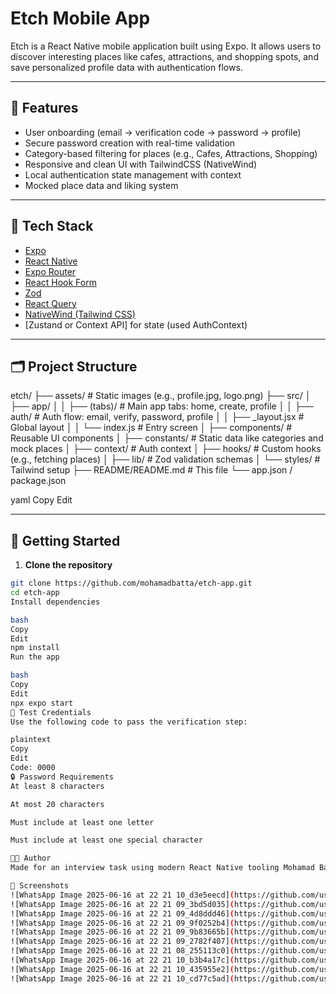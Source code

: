 # Etch Mobile App

Etch is a React Native mobile application built using Expo. It allows users to discover interesting places like cafes, attractions, and shopping spots, and save personalized profile data with authentication flows.

---

## 📱 Features

- User onboarding (email → verification code → password → profile)
- Secure password creation with real-time validation
- Category-based filtering for places (e.g., Cafes, Attractions, Shopping)
- Responsive and clean UI with TailwindCSS (NativeWind)
- Local authentication state management with context
- Mocked place data and liking system

---

## 🧰 Tech Stack

- [Expo](https://expo.dev/)
- [React Native](https://reactnative.dev/)
- [Expo Router](https://expo.github.io/router/)
- [React Hook Form](https://react-hook-form.com/)
- [Zod](https://zod.dev/)
- [React Query](https://tanstack.com/query/latest)
- [NativeWind (Tailwind CSS)](https://www.nativewind.dev/)
- [Zustand or Context API] for state (used AuthContext)

---

## 🗂️ Project Structure

etch/
├── assets/ # Static images (e.g., profile.jpg, logo.png)
├── src/
│ ├── app/
│ │ ├── (tabs)/ # Main app tabs: home, create, profile
│ │ ├── auth/ # Auth flow: email, verify, password, profile
│ │ ├── _layout.jsx # Global layout
│ │ └── index.js # Entry screen
│ ├── components/ # Reusable UI components
│ ├── constants/ # Static data like categories and mock places
│ ├── context/ # Auth context
│ ├── hooks/ # Custom hooks (e.g., fetching places)
│ ├── lib/ # Zod validation schemas
│ └── styles/ # Tailwind setup
├── README/README.md # This file
└── app.json / package.json

yaml
Copy
Edit

---

## 🚀 Getting Started

1. **Clone the repository**

```bash
git clone https://github.com/mohamadbatta/etch-app.git
cd etch-app
Install dependencies

bash
Copy
Edit
npm install
Run the app

bash
Copy
Edit
npx expo start
🧪 Test Credentials
Use the following code to pass the verification step:

plaintext
Copy
Edit
Code: 0000
🔒 Password Requirements
At least 8 characters

At most 20 characters

Must include at least one letter

Must include at least one special character

🧑‍💻 Author
Made for an interview task using modern React Native tooling Mohamad Batta.

📸 Screenshots
![WhatsApp Image 2025-06-16 at 22 21 10_d3e5eecd](https://github.com/user-attachments/assets/1d2ee0ac-801b-4a7d-95d0-db1935bc2a8e)
![WhatsApp Image 2025-06-16 at 22 21 09_3bd5d035](https://github.com/user-attachments/assets/dd16fe9a-c6c1-4aba-ad6d-491fe972e2b7)
![WhatsApp Image 2025-06-16 at 22 21 09_4d8ddd46](https://github.com/user-attachments/assets/2a1a93e1-62f9-410e-bcff-7bbd71cb5517)
![WhatsApp Image 2025-06-16 at 22 21 09_9f0252b4](https://github.com/user-attachments/assets/7d6123e8-c2e4-43a1-a163-bbd9f5296201)
![WhatsApp Image 2025-06-16 at 22 21 09_9b83665b](https://github.com/user-attachments/assets/c621fcc1-1911-46d4-b276-5f7fb9fd5328)
![WhatsApp Image 2025-06-16 at 22 21 09_2782f407](https://github.com/user-attachments/assets/a66f0980-2080-492a-bca4-9e01cacc90f2)
![WhatsApp Image 2025-06-16 at 22 21 08_255113c0](https://github.com/user-attachments/assets/78acbd28-68f7-459a-a9e1-2f59a5149749)
![WhatsApp Image 2025-06-16 at 22 21 10_b3b4a17c](https://github.com/user-attachments/assets/d0cff8df-b16c-4622-aead-73f9baa50efc)
![WhatsApp Image 2025-06-16 at 22 21 10_435955e2](https://github.com/user-attachments/assets/9b8e093d-5022-447d-a905-4ce5b81b2aad)
![WhatsApp Image 2025-06-16 at 22 21 10_cd77c5ad](https://github.com/user-attachments/assets/83828e31-0d04-4f2f-bb8d-6dcc55c20b46)

